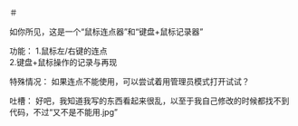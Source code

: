 ＃ 

如你所见，这是一个“鼠标连点器”和“键盘+鼠标记录器”

功能：
1.鼠标左/右键的连点</br>
2.键盘+鼠标操作的记录与再现

特殊情况：
如果连点不能使用，可以尝试着用管理员模式打开试试？

吐槽：
好吧，我知道我写的东西看起来很乱，以至于我自己修改的时候都找不到代码，不过“又不是不能用.jpg”

